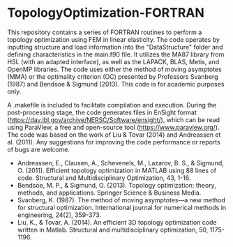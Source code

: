 # TopologyOptimization-FORTRAN

This repository contains a series of FORTRAN routines to perform a topology optimization using FEM in linear elasticity. The code operates by inputting structure and load information into the "DataStructure" folder and defining characteristics in the main.f90 file. It utilizes the MA87 library from HSL (with an adapted interface), as well as the LAPACK, BLAS, Metis, and OpenMP libraries. The code uses either the method of moving asymptotes (MMA) or the optimality criterion (OC) presented by Professors Svanberg (1987) and Bendsoe & Sigmund (2013). This code is for academic purposes only.

A .makefile is included to facilitate compilation and execution. During the post-processing stage, the code generates files in EnSight format (https://dav.lbl.gov/archive/NERSC/Software/ensight/), which can be read using ParaView, a free and open-source tool (https://www.paraview.org/). The code was based on the work of Liu & Tovar (2014) and Andreassen et al. (2011). Any suggestions for improving the code performance or reports of bugs are welcome.

- Andreassen, E., Clausen, A., Schevenels, M., Lazarov, B. S., & Sigmund, O. (2011). Efficient topology optimization in MATLAB using 88 lines of code. Structural and Multidisciplinary Optimization, 43, 1-16.
- Bendsoe, M. P., & Sigmund, O. (2013). Topology optimization: theory, methods, and applications. Springer Science & Business Media.
- Svanberg, K. (1987). The method of moving asymptotes—a new method for structural optimization. International journal for numerical methods in engineering, 24(2), 359-373.
- Liu, K., & Tovar, A. (2014). An efficient 3D topology optimization code written in Matlab. Structural and multidisciplinary optimization, 50, 1175-1196.

